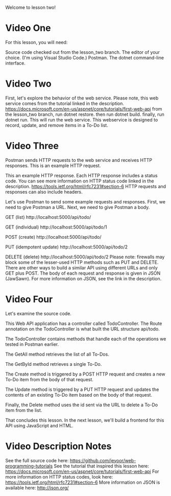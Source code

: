 Welcome to lesson two!

Video One
====

For this lesson, you will need:

Source code checked out from the lesson_two branch.
The editor of your choice. (I'm using Visual Studio Code.)
Postman.
The dotnet command-line interface.


Video Two
====


First, let's explore the behavior of the web service.
Please note, this web service comes from the tutorial linked in the description.
https://docs.microsoft.com/en-us/aspnet/core/tutorials/first-web-api
from the lesson_two branch, run dotnet restore.
then run dotnet build.
finally, run dotnet run.
This will run the web service.
This webservice is designed to record, update, and remove items in a To-Do list.


Video Three
====

Postman sends HTTP requests to the web service and receives HTTP responses.
This is an example HTTP request.

This an example HTTP response.
Each HTTP response includes a status code.
You can see more information on HTTP status code linked in the description.
https://tools.ietf.org/html/rfc7231#section-6
HTTP requests and responses can also include headers.


Let's use Postman to send some example requests and responses.
First, we need to give Postman a URL.
Next, we need to give Postman a body.

GET (list) http://localhost:5000/api/todo/

GET (individual) http://localhost:5000/api/todo/1

POST (create) http://localhost:5000/api/todo/

PUT (idempotent update) http://localhost:5000/api/todo/2

DELETE (delete) http://localhost:5000/api/todo/2
Please note: firewalls may block some of the lesser-used HTTP methods such as PUT and DELETE.
There are other ways to build a similar API using different URLs and only GET plus POST.
The body of each request and response is given in JSON (JawSawn).
For more information on JSON, see the link in the description.


Video Four
====

Let's examine the source code.

This Web API application has a controller called TodoController.
The Route annotation on the TodoController is what built the URL structure api/todo.

The TodoController contains methods that handle each of the operations we tested in Postman earlier.

The GetAll method retrieves the list of all To-Dos.

The GetById method retrieves a single To-Do.

The Create method is triggered by a POST HTTP request and creates a new To-Do item from the body of that request.

The Update method is triggered by a PUT HTTP request and updates the contents of an existing To-Do item based on the body of that request.

Finally, the Delete method uses the id sent via the URL to delete a To-Do item from the list.

That concludes this lesson. In the next lesson, we'll build a frontend for this API using JavaScript and HTML.


Video Description Notes
====

See the full source code here: https://github.com/jeyoor/web-programming-tutorials
See the tutorial that inspired this lesson here: https://docs.microsoft.com/en-us/aspnet/core/tutorials/first-web-api
For more information on HTTP status codes, look here: https://tools.ietf.org/html/rfc7231#section-6
More information on JSON is available here: http://json.org/